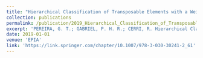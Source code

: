 ```yaml
---
title: "Hierarchical Classification of Transposable Elements with a Weighted Genetic Algorithm"
collection: publications
permalink: /publication/2019_Hierarchical_Classification_of_Transposable_Elements_with_a_Weighted_Genetic_Algorithm
excerpt: 'PEREIRA, G. T.; GABRIEL, P. H. R.; CERRI, R. Hierarchical Classification of Transposable Elements with a Weighted Genetic Algorithm. In: EPIA Conference on Artificial Intelligence. Vila Real, Portugal. 2019.'
date: 2019-01-01
venue: 'EPIA'
link: 'https://link.springer.com/chapter/10.1007/978-3-030-30241-2_61'
---
```

